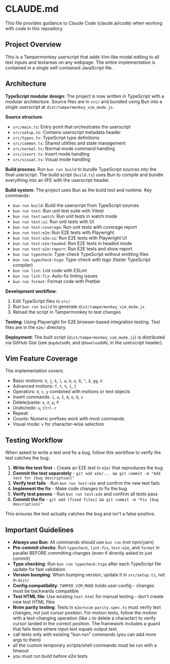 # CLAUDE.md

This file provides guidance to Claude Code (claude.ai/code) when working with code in this repository.

## Project Overview

This is a Tampermonkey userscript that adds Vim-like modal editing to all text inputs and textareas on any webpage. The entire implementation is contained in a single self-contained JavaScript file.

## Architecture

**TypeScript modular design**: The project is now written in TypeScript with a modular architecture. Source files are in `src/` and bundled using Bun into a single userscript at `dist/tampermonkey_vim_mode.js`.

**Source structure**:

- `src/main.ts`: Entry point that orchestrates the userscript
- `src/setup.ts`: Contains userscript metadata header
- `src/types.ts`: TypeScript type definitions
- `src/common.ts`: Shared utilities and state management
- `src/normal.ts`: Normal mode command handling
- `src/insert.ts`: Insert mode handling
- `src/visual.ts`: Visual mode handling

**Build process**: Run `bun run build` to bundle TypeScript sources into the final userscript. The build script (`build.ts`) uses Bun to compile and bundle everything into an IIFE with the userscript header.

**Build system**: The project uses Bun as the build tool and runtime. Key commands:

- `bun run build`: Build the userscript from TypeScript sources
- `bun run test`: Run unit test suite with Vitest
- `bun run test:watch`: Run unit tests in watch mode
- `bun run test:ui`: Run unit tests with UI
- `bun run test:coverage`: Run unit tests with coverage report
- `bun run test:e2e`: Run E2E tests with Playwright
- `bun run test:e2e:ui`: Run E2E tests with Playwright UI
- `bun run test:e2e:headed`: Run E2E tests in headed mode
- `bun run test:e2e:report`: Run E2E tests and show report
- `bun run typecheck`: Type-check TypeScript without emitting files
- `bun run typecheck:tsgo`: Type-check with tsgo (faster TypeScript compiler)
- `bun run lint`: Lint code with ESLint
- `bun run lint:fix`: Auto-fix linting issues
- `bun run format`: Format code with Prettier

**Development workflow**:

1. Edit TypeScript files in `src/`
2. Run `bun run build` to generate `dist/tampermonkey_vim_mode.js`
3. Reload the script in Tampermonkey to test changes

**Testing**: Using Playwright for E2E browser-based integration testing. Test files are in the `e2e/` directory.

**Deployment**: The built script (`dist/tampermonkey_vim_mode.js`) is distributed via GitHub Gist (see `@updateURL` and `@downloadURL` in the userscript header).

## Vim Feature Coverage

The implementation covers:

- Basic motions: `h`, `j`, `k`, `l`, `w`, `b`, `e`, `0`, `^`, `$`, `gg`, `G`
- Advanced motions: `f`, `t`, `%`, `{`, `}`
- Operators: `d`, `c`, `y` combined with motions or text objects
- Insert commands: `i`, `a`, `I`, `A`, `o`, `O`, `s`
- Delete/paste: `x`, `X`, `p`, `P`
- Undo/redo: `u`, `Ctrl-r`
- Repeat: `.`
- Counts: Numeric prefixes work with most commands
- Visual mode: `v` for character-wise selection

## Testing Workflow

When asked to write a test and fix a bug, follow this workflow to verify the test catches the bug:

1. **Write the test first** - Create an E2E test in `e2e/` that reproduces the bug
2. **Commit the test separately** - `git add e2e/... && git commit -m "Add test for [bug description]"`
3. **Verify test fails** - Run `bun run test:e2e` and confirm the new test fails
4. **Implement the fix** - Make code changes to fix the bug
5. **Verify test passes** - Run `bun run test:e2e` and confirm all tests pass
6. **Commit the fix** - `git add [fixed files] && git commit -m "Fix [bug description]"`

This ensures the test actually catches the bug and isn't a false positive.

## Important Guidelines

- **Always use Bun**: All commands should use `bun run` (not npm/yarn)
- **Pre-commit checks**: Run `typecheck`, `lint:fix`, `test:e2e`, and `format` in parallel BEFORE committing changes (even if directly asked to just commit)
- **Type checking**: Run `bun run typecheck:tsgo` after each TypeScript file update for fast validation
- **Version bumping**: When bumping version, update it in `src/setup.ts`, not in `dist/`
- **Config compatibility**: `TAMPER_VIM_MODE` holds user config - changes must be backwards compatible
- **Test HTML file**: Use existing `test.html` for manual testing - don't create new test HTML files
- **Nvim parity testing**: Tests in `e2e/nvim-parity.spec.ts` must verify text changes, not just cursor position. For motion tests, follow the motion with a text-changing operation (like `x` to delete a character) to verify cursor landed in the correct position. The framework includes a guard that fails tests where input text equals output text.
- call tests only with existing "bun run" commands (you can add more args to them)
- all the custom temporary scripts/shell commands must be run with a timeout
- you must run build before e2e tests
